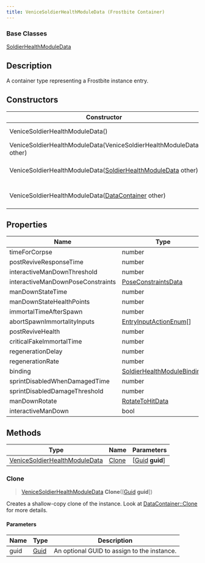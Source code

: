 ```yaml
---
title: VeniceSoldierHealthModuleData (Frostbite Container)
---
```

### Base Classes

[SoldierHealthModuleData](SoldierHealthModuleData)

## Description

A container type representing a Frostbite instance entry.

## Constructors

| Constructor                                                                              | Description                                                                                                                                       |
| ---------------------------------------------------------------------------------------- | ------------------------------------------------------------------------------------------------------------------------------------------------- |
| VeniceSoldierHealthModuleData()                                                          | Create a new instance of this container type.                                                                                                     |
| VeniceSoldierHealthModuleData(VeniceSoldierHealthModuleData other)                       | Create a reference copy of an instance of the same type.                                                                                          |
| VeniceSoldierHealthModuleData([SoldierHealthModuleData](SoldierHealthModuleData) other)  | Upcast an instance of type [SoldierHealthModuleData](SoldierHealthModuleData) to [VeniceSoldierHealthModuleData](VeniceSoldierHealthModuleData).  |
| VeniceSoldierHealthModuleData([DataContainer](/vext/ref/cls/shr/datacontainer) other) | Upcast an instance of type [DataContainer](/vext/ref/cls/shr/datacontainer) to [VeniceSoldierHealthModuleData](VeniceSoldierHealthModuleData). |

## Properties

| Name                              | Type                                                     | Description |
| --------------------------------- | -------------------------------------------------------- | ----------- |
| timeForCorpse                     | number                                                   |             |
| postReviveResponseTime            | number                                                   |             |
| interactiveManDownThreshold       | number                                                   |             |
| interactiveManDownPoseConstraints | [PoseConstraintsData](PoseConstraintsData)               |             |
| manDownStateTime                  | number                                                   |             |
| manDownStateHealthPoints          | number                                                   |             |
| immortalTimeAfterSpawn            | number                                                   |             |
| abortSpawnImmortalityInputs       | [EntryInputActionEnum](EntryInputActionEnum)\[\]         |             |
| postReviveHealth                  | number                                                   |             |
| criticalFakeImmortalTime          | number                                                   |             |
| regenerationDelay                 | number                                                   |             |
| regenerationRate                  | number                                                   |             |
| binding                           | [SoldierHealthModuleBinding](SoldierHealthModuleBinding) |             |
| sprintDisabledWhenDamagedTime     | number                                                   |             |
| sprintDisabledDamageThreshold     | number                                                   |             |
| manDownRotate                     | [RotateToHitData](RotateToHitData)                       |             |
| interactiveManDown                | bool                                                     |             |

## Methods

| Type                                                           | Name            | Parameters                                     |
| -------------------------------------------------------------- | --------------- | ---------------------------------------------- |
| [VeniceSoldierHealthModuleData](VeniceSoldierHealthModuleData) | [Clone](#clone) | \[[Guid](/vext/ref/cls/shr/guid) **guid**\] |

### Clone

> [VeniceSoldierHealthModuleData](VeniceSoldierHealthModuleData) **Clone**(\[[Guid](/vext/ref/cls/shr/guid) **guid**\])

Creates a shallow-copy clone of the instance. Look at [DataContainer::Clone](/vext/ref/cls/shr/datacontainer#clone) for more details.

#### Parameters

| Name | Type         | Description                                 |
| ---- | ------------ | ------------------------------------------- |
| guid | [Guid](Guid) | An optional GUID to assign to the instance. |
